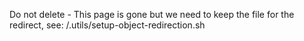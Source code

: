Do not delete - This page is gone but we need to keep the file for the redirect, see: /.utils/setup-object-redirection.sh
